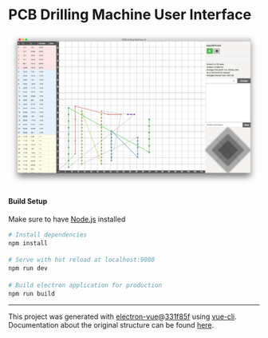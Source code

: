 # PCB Drilling Machine User Interface

![screenshot](https://github.com/s7-ipd-06/pcbdm-ui/blob/master/screenshot.png "Screenshot")

#### Build Setup
Make sure to have [Node.js](https://nodejs.org) installed

``` bash
# Install dependencies
npm install

# Serve with hot reload at localhost:9080
npm run dev

# Build electron application for production
npm run build

```
---

This project was generated with [electron-vue](https://github.com/SimulatedGREG/electron-vue)@[331f85f](https://github.com/SimulatedGREG/electron-vue/tree/331f85fd556cc0d60a30ad019a44a29baaed49f5) using [vue-cli](https://github.com/vuejs/vue-cli). Documentation about the original structure can be found [here](https://simulatedgreg.gitbooks.io/electron-vue/content/index.html).
